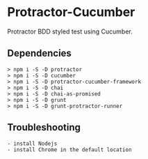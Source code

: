 # Protractor-Cucumber
Protractor BDD styled test using Cucumber.

## Dependencies  

    > npm i -S -D protractor
    > npm i -S -D cucumber
    > npm i -S -D protractor-cucumber-framework
    > npm i -S -D chai
    > npm i -S -D chai-as-promised
    > npm i -S -D grunt
    > npm i -S -D grunt-protractor-runner

## Troubleshooting 

    - install Nodejs
    - install Chrome in the default location